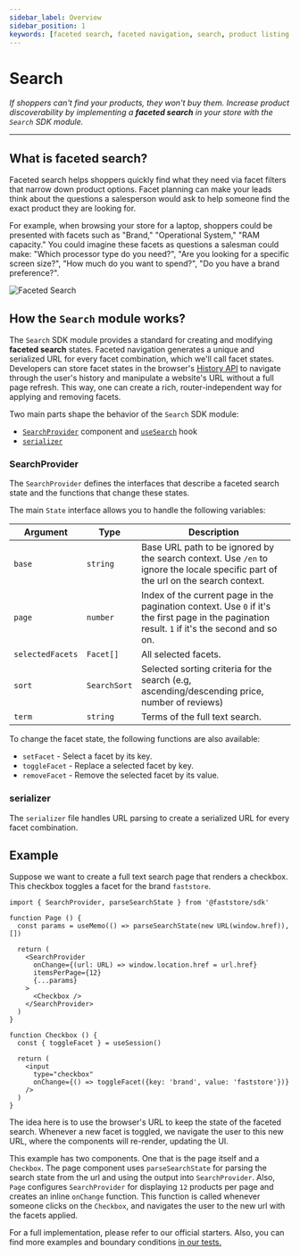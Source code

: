 ```yaml
---
sidebar_label: Overview
sidebar_position: 1
keywords: [faceted search, faceted navigation, search, product listing page, plp]
---
```


# Search 

*If shoppers can't find your products, they won't buy them. Increase product discoverability by implementing a **faceted search** in your store with the `Search` SDK module.*

---


## What is faceted search?

Faceted search helps shoppers quickly find what they need via facet filters that narrow down product options. Facet planning can make your leads think about the questions a salesperson would ask to help someone find the exact product they are looking for.

For example, when browsing your store for a laptop, shoppers could be presented with facets such as "Brand," "Operational System," "RAM capacity." You could imagine these facets as questions a salesman could make: "Which processor type do you need?", "Are you looking for a specific screen size?", "How much do you want to spend?", "Do you have a brand preference?".

![Faceted Search](/img/references/faceted-search.png)

## How the `Search` module works?

The `Search` SDK module provides a standard for creating and modifying **faceted search** states. Faceted navigation generates a unique and serialized URL for every facet combination, which we'll call facet states. 
Developers can store facet states in the browser's [History API](https://developer.mozilla.org/en-US/docs/Web/API/History_API) to navigate through the user's history and manipulate a website's URL without a full page refresh. This way, one can create a rich, router-independent way for applying and removing facets.

Two main parts shape the behavior of the `Search` SDK module:
- [`SearchProvider`](https://github.com/vtex/faststore/blob/master/packages/sdk/src/search/Provider.tsx) component and [`useSearch`](https://github.com/vtex/faststore/blob/master/packages/sdk/src/search/useSearch.ts) hook
- [`serializer`](https://github.com/vtex/faststore/blob/master/packages/sdk/src/search/serializer.ts)
  
### SearchProvider

The `SearchProvider` defines the interfaces that describe a faceted search state and the functions that change these states.

The main `State` interface allows you to handle the following variables:

|Argument|Type        |Description|
|--------|------------|---------------------------------------------------|
|`base`  |`string`    | Base URL path to be ignored by the search context. Use `/en` to ignore the locale specific part of the url on the search context. |
|`page`  |`number`    | Index of the current page in the pagination context. Use `0` if it's the first page in the pagination result. `1` if it's the second and so on. |
|`selectedFacets`|`Facet[]`|All selected facets.|
|`sort`  | `SearchSort`|Selected sorting criteria for the search (e.g, ascending/descending price, number of reviews)|
|`term`  |`string`    | Terms of the full text search.|

To change the facet state, the following functions are also available:
- `setFacet` - Select a facet by its key.
- `toggleFacet` - Replace a selected facet by key.
- `removeFacet` - Remove the selected facet by its value.

### serializer

The `serializer` file handles URL parsing to create a serialized URL for every facet combination.

## Example
Suppose we want to create a full text search page that renders a checkbox. This checkbox toggles a facet for the brand `faststore`.
```tsx
import { SearchProvider, parseSearchState } from '@faststore/sdk'

function Page () {
  const params = useMemo(() => parseSearchState(new URL(window.href)), [])

  return (
    <SearchProvider
      onChange={(url: URL) => window.location.href = url.href}
      itemsPerPage={12}
      {...params}
    >
      <Checkbox />
    </SearchProvider>
  )
}

function Checkbox () {
  const { toggleFacet } = useSession()

  return (
    <input 
      type="checkbox" 
      onChange={() => toggleFacet({key: 'brand', value: 'faststore'})} 
    />
  )
}
```

The idea here is to use the browser's URL to keep the state of the faceted search. Whenever a new facet is toggled, we navigate the user to this new URL, where the components will re-render, updating the UI. 

This example has two components. One that is the page itself and a `Checkbox`. The page component uses `parseSearchState` for parsing the search state from the url and using the output into `SearchProvider`. 
Also, `Page` configures `SearchProvider` for displaying `12` products per page and creates an inline `onChange` function. This function is called whenever someone clicks on the `Checkbox`, and navigates the user to the new url with the facets applied. 

For a full implementation, please refer to our official starters. Also, you can find more examples and boundary conditions [in our tests.](https://github.com/vtex/faststore/tree/master/packages/sdk/test/search)
